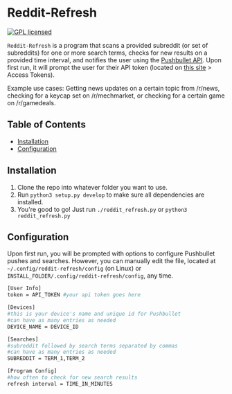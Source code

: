 # Reddit-Refresh
[![GPL licensed](https://img.shields.io/badge/license-GPL-blue.svg)](./LICENSE.MD)

`Reddit-Refresh` is a program that scans a provided subreddit (or set of subreddits) for one or more search terms, checks for new results on a provided time interval, and notifies the user using the [Pushbullet API](https://docs.pushbullet.com). Upon first run, it will prompt the user for their API token (located on [this site](https://www.pushbullet.com/#settings/account) > Access Tokens).    

Example use cases:
Getting news updates on a certain topic from /r/news, checking for a keycap set on /r/mechmarket, or checking for a certain game on /r/gamedeals. 

## Table of Contents

<!-- vim-markdown-toc GFM -->
* [Installation](#installation)
* [Configuration](#configuration)

## Installation

1. Clone the repo into whatever folder you want to use.
2. Run `python3 setup.py develop` to make sure all dependencies are installed.
3. You're good to go! Just run `./reddit_refresh.py` or `python3 reddit_refresh.py`

## Configuration

Upon first run, you will be prompted with options to configure Pushbullet pushes and searches. However, you can manually edit the file, located at  `~/.config/reddit-refresh/config` (on Linux) or `INSTALL_FOLDER/.config/reddit-refresh/config`, any time. 

```sh
[User Info]
token = API_TOKEN #your api token goes here

[Devices]
#this is your device's name and unique id for Pushbullet
#can have as many entries as needed
DEVICE_NAME = DEVICE_ID 

[Searches]
#subreddit followed by search terms separated by commas
#can have as many entries as needed
SUBREDDIT = TERM_1,TERM_2

[Program Config]
#how often to check for new search results
refresh interval = TIME_IN_MINUTES
```
